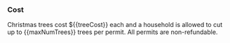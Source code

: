 [comment]: <> (This section appears under the cutting dates)

### Cost
Christmas trees cost ${{treeCost}} each and a household is allowed to cut 
up to {{maxNumTrees}} trees per permit.  All permits are non-refundable.